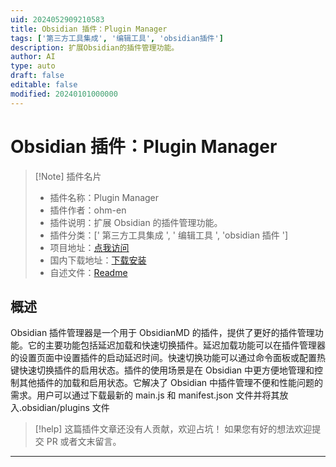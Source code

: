 ```yaml
---
uid: 2024052909210583
title: Obsidian 插件：Plugin Manager
tags: ['第三方工具集成', '编辑工具', 'obsidian插件']
description: 扩展Obsidian的插件管理功能。
author: AI
type: auto
draft: false
editable: false
modified: 20240101000000
---
```


# Obsidian 插件：Plugin Manager

> [!Note] 插件名片
> - 插件名称：Plugin Manager
> - 插件作者：ohm-en
> - 插件说明：扩展 Obsidian 的插件管理功能。
> - 插件分类：[' 第三方工具集成 ', ' 编辑工具 ', 'obsidian 插件 ']
> - 项目地址：[点我访问](https://github.com/ohm-en/obsidian-plugin-manager)
> - 国内下载地址：[下载安装](https://pkmer.cn/products/plugin/pluginMarket/?plugin-manager)
> - 自述文件：[Readme](https://ghproxy.net/https://raw.githubusercontent.com/ohm-en/obsidian-plugin-manager/master/README.org)

## 概述

Obsidian 插件管理器是一个用于 ObsidianMD 的插件，提供了更好的插件管理功能。它的主要功能包括延迟加载和快速切换插件。延迟加载功能可以在插件管理器的设置页面中设置插件的启动延迟时间。快速切换功能可以通过命令面板或配置热键快速切换插件的启用状态。插件的使用场景是在 Obsidian 中更方便地管理和控制其他插件的加载和启用状态。它解决了 Obsidian 中插件管理不便和性能问题的需求。用户可以通过下载最新的 main.js 和 manifest.json 文件并将其放入.obsidian/plugins 文件

> [!help]
> 这篇插件文章还没有人贡献，欢迎占坑！
> 如果您有好的想法欢迎提交 PR 或者文末留言。

---



